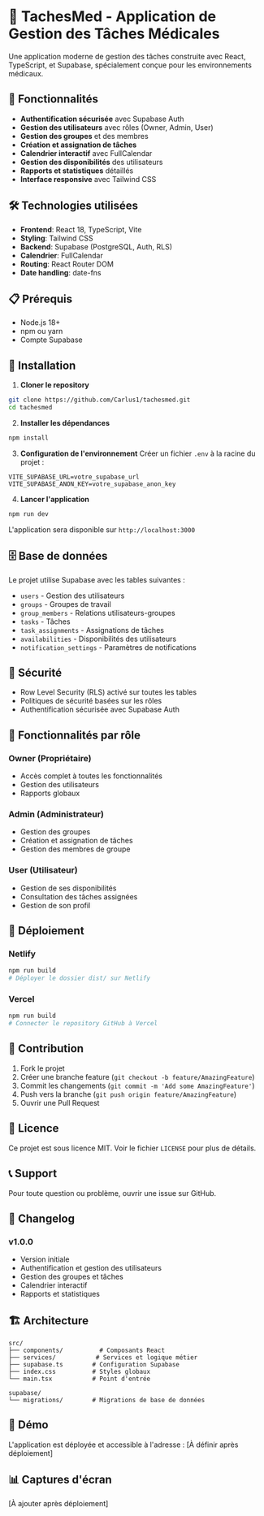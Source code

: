 # 🏥 TachesMed - Application de Gestion des Tâches Médicales

Une application moderne de gestion des tâches construite avec React, TypeScript, et Supabase, spécialement conçue pour les environnements médicaux.

## 🚀 Fonctionnalités

- **Authentification sécurisée** avec Supabase Auth
- **Gestion des utilisateurs** avec rôles (Owner, Admin, User)
- **Gestion des groupes** et des membres
- **Création et assignation de tâches**
- **Calendrier interactif** avec FullCalendar
- **Gestion des disponibilités** des utilisateurs
- **Rapports et statistiques** détaillés
- **Interface responsive** avec Tailwind CSS

## 🛠️ Technologies utilisées

- **Frontend**: React 18, TypeScript, Vite
- **Styling**: Tailwind CSS
- **Backend**: Supabase (PostgreSQL, Auth, RLS)
- **Calendrier**: FullCalendar
- **Routing**: React Router DOM
- **Date handling**: date-fns

## 📋 Prérequis

- Node.js 18+ 
- npm ou yarn
- Compte Supabase

## 🔧 Installation

1. **Cloner le repository**
```bash
git clone https://github.com/Carlus1/tachesmed.git
cd tachesmed
```

2. **Installer les dépendances**
```bash
npm install
```

3. **Configuration de l'environnement**
Créer un fichier `.env` à la racine du projet :
```env
VITE_SUPABASE_URL=votre_supabase_url
VITE_SUPABASE_ANON_KEY=votre_supabase_anon_key
```

4. **Lancer l'application**
```bash
npm run dev
```

L'application sera disponible sur `http://localhost:3000`

## 🗄️ Base de données

Le projet utilise Supabase avec les tables suivantes :
- `users` - Gestion des utilisateurs
- `groups` - Groupes de travail
- `group_members` - Relations utilisateurs-groupes
- `tasks` - Tâches
- `task_assignments` - Assignations de tâches
- `availabilities` - Disponibilités des utilisateurs
- `notification_settings` - Paramètres de notifications

## 🔐 Sécurité

- Row Level Security (RLS) activé sur toutes les tables
- Politiques de sécurité basées sur les rôles
- Authentification sécurisée avec Supabase Auth

## 📱 Fonctionnalités par rôle

### Owner (Propriétaire)
- Accès complet à toutes les fonctionnalités
- Gestion des utilisateurs
- Rapports globaux

### Admin (Administrateur)
- Gestion des groupes
- Création et assignation de tâches
- Gestion des membres de groupe

### User (Utilisateur)
- Gestion de ses disponibilités
- Consultation des tâches assignées
- Gestion de son profil

## 🚀 Déploiement

### Netlify
```bash
npm run build
# Déployer le dossier dist/ sur Netlify
```

### Vercel
```bash
npm run build
# Connecter le repository GitHub à Vercel
```

## 🤝 Contribution

1. Fork le projet
2. Créer une branche feature (`git checkout -b feature/AmazingFeature`)
3. Commit les changements (`git commit -m 'Add some AmazingFeature'`)
4. Push vers la branche (`git push origin feature/AmazingFeature`)
5. Ouvrir une Pull Request

## 📄 Licence

Ce projet est sous licence MIT. Voir le fichier `LICENSE` pour plus de détails.

## 📞 Support

Pour toute question ou problème, ouvrir une issue sur GitHub.

## 🔄 Changelog

### v1.0.0
- Version initiale
- Authentification et gestion des utilisateurs
- Gestion des groupes et tâches
- Calendrier interactif
- Rapports et statistiques

## 🏗️ Architecture

```
src/
├── components/          # Composants React
├── services/           # Services et logique métier
├── supabase.ts        # Configuration Supabase
├── index.css          # Styles globaux
└── main.tsx           # Point d'entrée

supabase/
└── migrations/        # Migrations de base de données
```

## 🌟 Démo

L'application est déployée et accessible à l'adresse : [À définir après déploiement]

## 📊 Captures d'écran

[À ajouter après déploiement]
